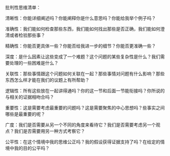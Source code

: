 批判性思维清单：

清晰性：你能详细阐述吗？你能阐释你是什么意思吗？你能给我举个例子吗？

准确性：我们能如何检查那些东西，我们能如何找出那些是否正确，我们能如何澄清或者检验那些事？ 

精确性：你能否更具体一些？你能否给我进一步的细节？你能否更准确一些？ 

深度：是什么因素让这些变成了一个难题？这个问题的某些复杂性是什么？我们需要处理的一些困难是什么？ 

关联性：那些事情跟这个问题如何关联在一起？那些事情对问题有什么影响？那些东西怎么样才能在我们的议题上有所帮助？

逻辑性：所有这些放在一起讲得通吗？你的这一节和后面一节能衔接吗？你所说的与相关的证据相吻合吗？

重要性：这是需要考虑最重要的问题吗？这是需要聚焦的中心思想吗？些事实之间哪些是最重要的呢？

广度：我们是否需要从另一个不同的角度来看待它？我们是否需要考虑另一个观点？我们是否需要用另一种方式考察它？

公平性：在这个情境中我的思维公正吗？我的假设获得证据支持了吗？在给定的情境中我的目的公平吗？
